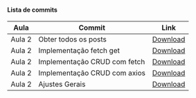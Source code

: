 #### Lista de commits
Aula | Commit | Link
------ | ------ | ------
Aula 2 | Obter todos os posts | [Download](https://github.com/treinaweb/treinaweb-nextjs-fullstack/archive/b7a3496e0c3e4ab14251b8257a3719a0f54a08cb.zip)
Aula 2 | Implementação fetch get | [Download](https://github.com/treinaweb/treinaweb-nextjs-fullstack/archive/d1559a6bbc8a69f7d787368ca2ea3be57aed3058.zip)
Aula 2 | Implementação CRUD com fetch | [Download](https://github.com/treinaweb/treinaweb-nextjs-fullstack/archive/84136bf6362bbeff8719c22ee1bed5b0d24fb50c.zip)
Aula 2 | Implementação CRUD com axios | [Download](https://github.com/treinaweb/treinaweb-nextjs-fullstack/archive/f0b812cdc066680832c95bf5f23c3c8cdfcf7b78.zip)
Aula 2 | Ajustes Gerais | [Download](https://github.com/treinaweb/treinaweb-nextjs-fullstack/archive/c0e11ebad5b93636336eb4e5ab3245172c0e4239.zip)


